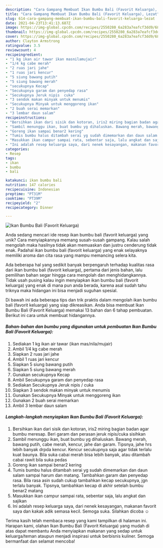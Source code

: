 ```yaml
---
description: "Cara Gampang Membuat Ikan Bumbu Bali (Favorit Keluarga), Lezat"
title: "Cara Gampang Membuat Ikan Bumbu Bali (Favorit Keluarga), Lezat"
slug: 614-cara-gampang-membuat-ikan-bumbu-bali-favorit-keluarga-lezat
date: 2021-04-23T13:41:13.687Z
image: https://img-global.cpcdn.com/recipes/2550280_6a283a7eafcf3dd9/680x482cq70/ikan-bumbu-bali-favorit-keluarga-foto-resep-utama.jpg
thumbnail: https://img-global.cpcdn.com/recipes/2550280_6a283a7eafcf3dd9/680x482cq70/ikan-bumbu-bali-favorit-keluarga-foto-resep-utama.jpg
cover: https://img-global.cpcdn.com/recipes/2550280_6a283a7eafcf3dd9/680x482cq70/ikan-bumbu-bali-favorit-keluarga-foto-resep-utama.jpg
author: Clayton Armstrong
ratingvalue: 3.5
reviewcount: 4
recipeingredient:
- "1 kg ikan air tawar ikan masnilamujair"
- "1/4 kg cabe merah"
- "2 ruas jari jahe"
- "1 ruas jari kencur"
- "5 siung bawang putih"
- "5 siung bawang merah"
- "secukupnya Kecap"
- "Secukupnya garam dan penyedap rasa"
- "Secukupnya Jeruk nipis  cuka"
- "3 sendok makan minyak untuk menumis"
- "Secukupnya Minyak untuk menggoreng ikan"
- "2 buah serai memarkan"
- "3 lembar daun salam"
recipeinstructions:
- "Bersihkan ikan dari sisik dan kotoran, iris2 miring bagian badan agar bumbu meresap. Beri garam dan perasan jeruk nipis/cuka sisihkan"
- "Sambil menunggu ikan, buat bumbu yg dihaluskan. Bawang merah, bawang putih, cabe merah, kencur, jahe dan garam. Tipsnya, jahe hrs lebih banyak drpda kencur. Kencur secukupnya saja agar tidak terlalu kuat baunya. Bila suka cabai merah bisa lebih banyak, atau ditambah cabai rawit bila suka pedas"
- "Goreng ikan sampai benar2 kering"
- "Tumis bumbu halus ditambah serai yg sudah dimemarkan dan daun salam sampai harum dan matang. Tambahkan garam dan penyedap rasa. Bila rasa asin sudah cukup tambahkan kecap secukupnya, jgn terlalu banyak. Tipsnya, tambahkan kecap di akhir setelah bumbu benar2 matang"
- "Masukkan ikan campur sampai rata, sebentar saja, lalu angkat dan sajikan"
- "Ini adalah resep keluarga saya, dari nenek kesayangan, makanan favorit saya dan kakak adik semasa kecil. Semoga suka. Silahkan dicoba ☺"
categories:
- Resep
tags:
- ikan
- bumbu
- bali

katakunci: ikan bumbu bali 
nutrition: 147 calories
recipecuisine: Indonesian
preptime: "PT31M"
cooktime: "PT39M"
recipeyield: "2"
recipecategory: Dinner

---
```



![Ikan Bumbu Bali (Favorit Keluarga)](https://img-global.cpcdn.com/recipes/2550280_6a283a7eafcf3dd9/680x482cq70/ikan-bumbu-bali-favorit-keluarga-foto-resep-utama.jpg)

Anda sedang mencari ide resep ikan bumbu bali (favorit keluarga) yang unik? Cara menyiapkannya memang susah-susah gampang. Kalau salah mengolah maka hasilnya tidak akan memuaskan dan justru cenderung tidak enak. Padahal ikan bumbu bali (favorit keluarga) yang enak selayaknya memiliki aroma dan cita rasa yang mampu memancing selera kita.



Ada beberapa hal yang sedikit banyak berpengaruh terhadap kualitas rasa dari ikan bumbu bali (favorit keluarga), pertama dari jenis bahan, lalu pemilihan bahan segar hingga cara mengolah dan menghidangkannya. Tidak usah pusing kalau ingin menyiapkan ikan bumbu bali (favorit keluarga) yang enak di mana pun anda berada, karena asal sudah tahu triknya maka hidangan ini bisa menjadi suguhan spesial.


Di bawah ini ada beberapa tips dan trik praktis dalam mengolah ikan bumbu bali (favorit keluarga) yang siap dikreasikan. Anda bisa membuat Ikan Bumbu Bali (Favorit Keluarga) memakai 13 bahan dan 6 tahap pembuatan. Berikut ini cara untuk membuat hidangannya.

<!--inarticleads1-->

##### Bahan-bahan dan bumbu yang digunakan untuk pembuatan Ikan Bumbu Bali (Favorit Keluarga):

1. Sediakan 1 kg ikan air tawar (ikan mas/nila/mujair)
1. Ambil 1/4 kg cabe merah
1. Siapkan 2 ruas jari jahe
1. Ambil 1 ruas jari kencur
1. Siapkan 5 siung bawang putih
1. Siapkan 5 siung bawang merah
1. Gunakan secukupnya Kecap
1. Ambil Secukupnya garam dan penyedap rasa
1. Sediakan Secukupnya Jeruk nipis / cuka
1. Siapkan 3 sendok makan minyak untuk menumis
1. Gunakan Secukupnya Minyak untuk menggoreng ikan
1. Gunakan 2 buah serai memarkan
1. Ambil 3 lembar daun salam




<!--inarticleads2-->

##### Langkah-langkah menyiapkan Ikan Bumbu Bali (Favorit Keluarga):

1. Bersihkan ikan dari sisik dan kotoran, iris2 miring bagian badan agar bumbu meresap. Beri garam dan perasan jeruk nipis/cuka sisihkan
1. Sambil menunggu ikan, buat bumbu yg dihaluskan. Bawang merah, bawang putih, cabe merah, kencur, jahe dan garam. Tipsnya, jahe hrs lebih banyak drpda kencur. Kencur secukupnya saja agar tidak terlalu kuat baunya. Bila suka cabai merah bisa lebih banyak, atau ditambah cabai rawit bila suka pedas
1. Goreng ikan sampai benar2 kering
1. Tumis bumbu halus ditambah serai yg sudah dimemarkan dan daun salam sampai harum dan matang. Tambahkan garam dan penyedap rasa. Bila rasa asin sudah cukup tambahkan kecap secukupnya, jgn terlalu banyak. Tipsnya, tambahkan kecap di akhir setelah bumbu benar2 matang
1. Masukkan ikan campur sampai rata, sebentar saja, lalu angkat dan sajikan
1. Ini adalah resep keluarga saya, dari nenek kesayangan, makanan favorit saya dan kakak adik semasa kecil. Semoga suka. Silahkan dicoba ☺




Terima kasih telah membaca resep yang kami tampilkan di halaman ini. Harapan kami, olahan Ikan Bumbu Bali (Favorit Keluarga) yang mudah di atas dapat membantu Anda menyiapkan makanan yang sedap untuk keluarga/teman ataupun menjadi inspirasi untuk berbisnis kuliner. Semoga bermanfaat dan selamat mencoba!
